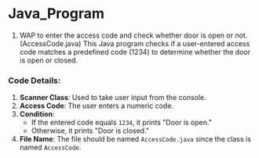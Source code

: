 # Java_Program
1. WAP to enter the access code and check whether door is open or not. (AccessCode.java)
   This Java program checks if a user-entered access code matches a predefined code (1234) to determine whether the door is open or closed. 

### Code Details:
1. **Scanner Class**: Used to take user input from the console.
2. **Access Code**: The user enters a numeric code.
3. **Condition**:
   - If the entered code equals `1234`, it prints "Door is open."
   - Otherwise, it prints "Door is closed."
4. **File Name**: The file should be named `AccessCode.java` since the class is named `AccessCode`.
